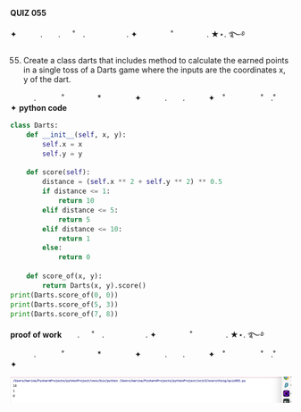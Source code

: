 
**QUIZ 055** 

✦　　　.　　. 　 ˚　.　　　　　 . ✦　　　 　˚　　　　 . ★⋆. ࿐࿔ 

55. Create a class darts that includes method to calculate the earned points in a single toss of a Darts game where the inputs are the coordinates x, y of the dart.

　　　.   　　˚　　 　　*　　 　　✦　　　.　　.　　　✦　˚ 　　　　 ˚　.˚　　　　✦
**python code**

```.py
class Darts:
    def __init__(self, x, y):
        self.x = x
        self.y = y

    def score(self):
        distance = (self.x ** 2 + self.y ** 2) ** 0.5
        if distance <= 1:
            return 10
        elif distance <= 5:
            return 5
        elif distance <= 10:
            return 1
        else:
            return 0

    def score_of(x, y):
        return Darts(x, y).score()
print(Darts.score_of(0, 0))
print(Darts.score_of(5, 3))
print(Darts.score_of(7, 8))

```
**proof of work**　　. 　 ˚　.　　　　　 . ✦　　　 　˚　　　　 . ★⋆. ࿐࿔ 
　　　.   　　˚　　 　　*　　 　　✦　　　.　　.　　　✦　˚ 　　　　 ˚　.˚　　　　✦

![](https://github.com/marinamen/unit4/blob/main/images/Screenshot%202024-04-02%20at%2023.00.57.png)

